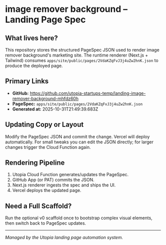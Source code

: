 # image remover background – Landing Page Spec



## What lives here?

This repository stores the structured PageSpec JSON used to render image remover background's marketing site.
The runtime renderer (Next.js + Tailwind) consumes `apps/site/public/pages/2VdaKZqFvJ3j4uZw2hnK.json` to produce the deployed page.

## Primary Links

- **GitHub:** https://github.com/utopia-startups-temp/landing-image-remover-background-mhfdz60h
- **PageSpec:** `apps/site/public/pages/2VdaKZqFvJ3j4uZw2hnK.json`
- **Generated at:** 2025-10-31T21:49:39.683Z

## Updating Copy or Layout

Modify the PageSpec JSON and commit the change. Vercel will deploy automatically.
For small tweaks you can edit the JSON directly; for larger changes trigger the Cloud Function again.

## Rendering Pipeline

1. Utopia Cloud Function generates/updates the PageSpec.
2. GitHub App (or PAT) commits the JSON.
3. Next.js renderer ingests the spec and ships the UI.
4. Vercel deploys the updated page.

## Need a Full Scaffold?

Run the optional v0 scaffold once to bootstrap complex visual elements, then switch back to PageSpec updates.

---

*Managed by the Utopia landing page automation system.*

